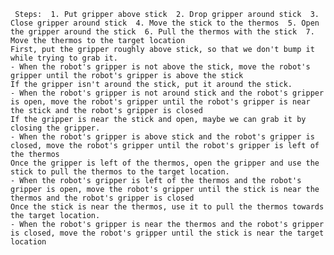 
     Steps:  1. Put gripper above stick  2. Drop gripper around stick  3. Close gripper around stick  4. Move the stick to the thermos  5. Open the gripper around the stick  6. Pull the thermos with the stick  7. Move the thermos to the target location
    First, put the gripper roughly above stick, so that we don't bump it while trying to grab it. 
    - When the robot's gripper is not above the stick, move the robot's gripper until the robot's gripper is above the stick
    If the gripper isn't around the stick, put it around the stick.  
    - When the robot's gripper is not around stick and the robot's gripper is open, move the robot's gripper until the robot's gripper is near the stick and the robot's gripper is closed
    If the gripper is near the stick and open, maybe we can grab it by closing the gripper. 
    - When the robot's gripper is above stick and the robot's gripper is closed, move the robot's gripper until the robot's gripper is left of the thermos 
    Once the gripper is left of the thermos, open the gripper and use the stick to pull the thermos to the target location. 
    - When the robot's gripper is left of the thermos and the robot's gripper is open, move the robot's gripper until the stick is near the thermos and the robot's gripper is closed
    Once the stick is near the thermos, use it to pull the thermos towards the target location.  
    - When the robot's gripper is near the thermos and the robot's gripper is closed, move the robot's gripper until the stick is near the target location